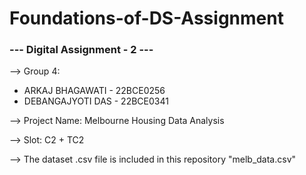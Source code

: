 # Foundations-of-DS-Assignment

### --- Digital Assignment - 2 ---

--> Group 4:
  - ARKAJ BHAGAWATI - 22BCE0256
  - DEBANGAJYOTI DAS - 22BCE0341

--> Project Name: Melbourne Housing Data Analysis

--> Slot: C2 + TC2

--> The dataset .csv file is included in this repository "melb_data.csv"

